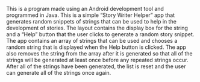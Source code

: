 This is a program made using an Android development tool and programmed in Java. This is a simple “Story Writer Helper” app that generates random snippets of strings that can be used to help in the development of stories. The layout contains the display box for the string and a “Help” button that the user clicks to generate a random story snippet. The app contains an array of strings that can be used and chooses a random string that is displayed when the Help button is clicked. The app also removes the string from the array after it is generated so that all of the strings will be generated at least once before any repeated strings occur. After all of the strings have been generated, the list is reset and the user can generate all of the strings once again. 
